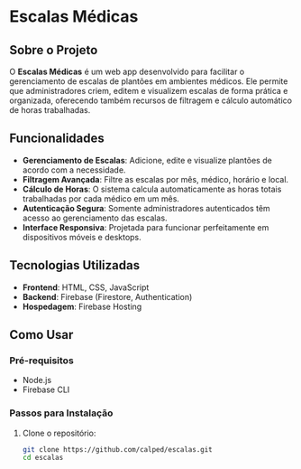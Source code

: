 # Escalas Médicas

## Sobre o Projeto

O **Escalas Médicas** é um web app desenvolvido para facilitar o gerenciamento de escalas de plantões em ambientes médicos. Ele permite que administradores criem, editem e visualizem escalas de forma prática e organizada, oferecendo também recursos de filtragem e cálculo automático de horas trabalhadas.

## Funcionalidades

- **Gerenciamento de Escalas**: Adicione, edite e visualize plantões de acordo com a necessidade.
- **Filtragem Avançada**: Filtre as escalas por mês, médico, horário e local.
- **Cálculo de Horas**: O sistema calcula automaticamente as horas totais trabalhadas por cada médico em um mês.
- **Autenticação Segura**: Somente administradores autenticados têm acesso ao gerenciamento das escalas.
- **Interface Responsiva**: Projetada para funcionar perfeitamente em dispositivos móveis e desktops.

## Tecnologias Utilizadas

- **Frontend**: HTML, CSS, JavaScript
- **Backend**: Firebase (Firestore, Authentication)
- **Hospedagem**: Firebase Hosting

## Como Usar

### Pré-requisitos

- Node.js
- Firebase CLI

### Passos para Instalação

1. Clone o repositório:
   ```bash
   git clone https://github.com/calped/escalas.git
   cd escalas

